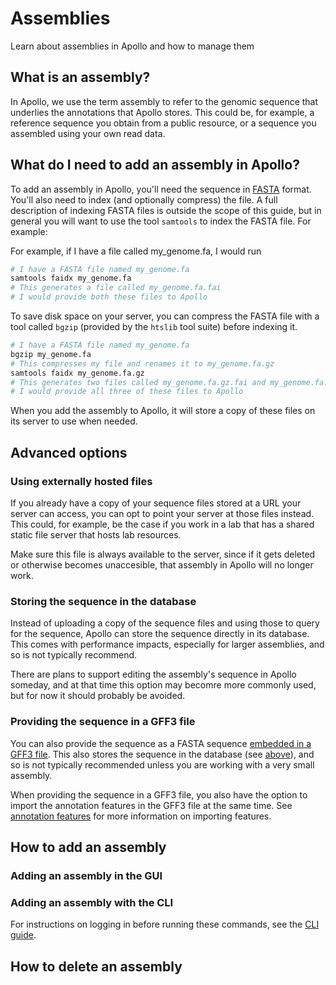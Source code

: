 # Assemblies

Learn about assemblies in Apollo and how to manage them

## What is an assembly?

In Apollo, we use the term assembly to refer to the genomic sequence that
underlies the annotations that Apollo stores. This could be, for example, a
reference sequence you obtain from a public resource, or a sequence you
assembled using your own read data.

## What do I need to add an assembly in Apollo?

To add an assembly in Apollo, you'll need the sequence in
[FASTA](//www.ncbi.nlm.nih.gov/genbank/fastaformat/) format. You'll also need to
index (and optionally compress) the file. A full description of indexing FASTA
files is outside the scope of this guide, but in general you will want to use
the tool `samtools` to index the FASTA file. For example:

For example, if I have a file called my_genome.fa, I would run

```sh
# I have a FASTA file named my_genome.fa
samtools faidx my_genome.fa
# This generates a file called my_genome.fa.fai
# I would provide both these files to Apollo
```

To save disk space on your server, you can compress the FASTA file with a tool
called `bgzip` (provided by the `htslib` tool suite) before indexing it.

```sh
# I have a FASTA file named my_genome.fa
bgzip my_genome.fa
# This compresses my file and renames it to my_genome.fa.gz
samtools faidx my_genome.fa.gz
# This generates two files called my_genome.fa.gz.fai and my_genome.fa.gz.gzi
# I would provide all three of these files to Apollo
```

When you add the assembly to Apollo, it will store a copy of these files on its
server to use when needed.

## Advanced options

### Using externally hosted files

If you already have a copy of your sequence files stored at a URL your server
can access, you can opt to point your server at those files instead. This could,
for example, be the case if you work in a lab that has a shared static file
server that hosts lab resources.

Make sure this file is always available to the server, since if it gets deleted
or otherwise becomes unaccesible, that assembly in Apollo will no longer work.

### Storing the sequence in the database

Instead of uploading a copy of the sequence files and using those to query for
the sequence, Apollo can store the sequence directly in its database. This comes
with performance impacts, especially for larger assemblies, and so is not
typically recommend.

There are plans to support editing the assembly's sequence in Apollo someday,
and at that time this option may becomre more commonly used, but for now it
should probably be avoided.

### Providing the sequence in a GFF3 file

You can also provide the sequence as a FASTA sequence
[embedded in a GFF3 file](//github.com/The-Sequence-Ontology/Specifications/blob/master/gff3.md#other-syntax).
This also stores the sequence in the database (see
[above](#storing-the-sequence-in-the-database)), and so is not typically
recommended unless you are working with a very small assembly.

When providing the sequence in a GFF3 file, you also have the option to import
the annotation features in the GFF3 file at the same time. See
[annotation features](annotation-features) for more information on importing
features.

## How to add an assembly

### Adding an assembly in the GUI

### Adding an assembly with the CLI

For instructions on logging in before running these commands, see the
[CLI guide](cli-reference).

## How to delete an assembly

